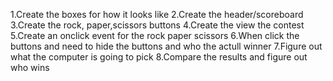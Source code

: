 1.Create the boxes for how it looks like
2.Create the header/scoreboard
3.Create the rock, paper,scissors buttons
4.Create the view the contest
5.Create an onclick event for the rock paper scissors
6.When click the buttons and need to hide the buttons and who the actull winner
7.Figure out what the computer is going to pick
8.Compare the results and figure out who wins